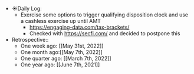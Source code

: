 - ☀️Daily Log:
    - Exercise some options to trigger qualifying disposition clock and use a cashless exercise up until AMT
        - https://engaging-data.com/tax-brackets/
        - Checked with https://secfi.com/ and decided to postpone this
- Retrospective::
    - One week ago: [[May 31st, 2022]]
    - One month ago:[[May 7th, 2022]]
    - One quarter ago: [[March 7th, 2022]]
    - One year ago: [[June 7th, 2021]]
